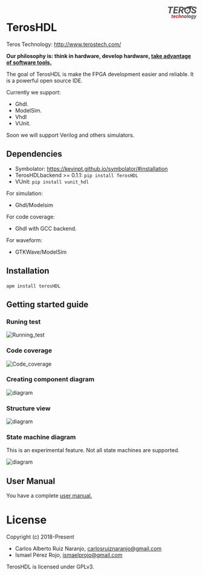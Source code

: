 <img src="./doc/images/teros_logo.png" align="right" width=15%>

# TerosHDL

Teros Technology: http://www.terostech.com/


**Our philosophy is: think in hardware, develop hardware, [take advantage of software tools.](https://github.com/qarlosalberto/fpga-knife)**

The goal of TerosHDL is make the FPGA development easier and reliable.  It is a powerful open source IDE.


Currently we support:

- Ghdl.
- ModelSim.
- Vhdl
- VUnit.

Soon we will support Verilog and others simulators.


## Dependencies

- Symbolator: https://kevinpt.github.io/symbolator/#installation
- TerosHDLbackend >= 0.1.1:
```pip install TerosHDL```
- VUnit:
```pip install vunit_hdl```

For simulation:

- Ghdl/Modelsim

For code coverage:

- Ghdl with GCC backend.

For waveform:

- GTKWave/ModelSim

## Installation

```apm install terosHDL```

## Getting started guide

### Runing test

![Running_test](https://raw.githubusercontent.com/TerosTechnology/terosHDL/develop/doc/images/run_test.gif
)

### Code coverage

![Code_coverage](https://raw.githubusercontent.com/TerosTechnology/terosHDL/develop/doc/images/code_coverage_1.gif
)

### Creating component diagram

![diagram](https://raw.githubusercontent.com/TerosTechnology/terosHDL/develop/doc/images/diagram.gif)

### Structure view

![diagram](https://raw.githubusercontent.com/TerosTechnology/terosHDL/develop/doc/images/view.gif)

### State machine diagram

This is an experimental feature. Not all state machines are supported.

![diagram](https://raw.githubusercontent.com/TerosTechnology/terosHDL/develop/doc/images/state_machine.gif
)

## User Manual

You have a complete [user manual.](https://github.com/TerosTechnology/terosHDL/blob/master/doc/User_Manual.md)

# License

Copyright (c) 2018-Present
- Carlos Alberto Ruiz Naranjo, <carlosruiznaranjo@gmail.com>
- Ismael Pérez Rojo, <ismaelprojo@gmail.com>

TerosHDL is licensed under GPLv3.
